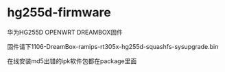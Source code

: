 hg255d-firmware
===============

华为HG255D OPENWRT DREAMBOX固件

固件请下1106-DreamBox-ramips-rt305x-hg255d-squashfs-sysupgrade.bin

在线安装md5出错的ipk软件包都在package里面
